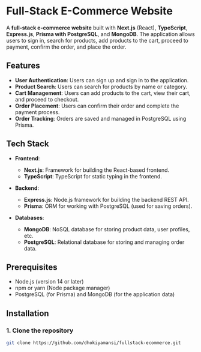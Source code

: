 # Full-Stack E-Commerce Website

A **full-stack e-commerce website** built with **Next.js** (React), **TypeScript**, **Express.js**, **Prisma with PostgreSQL**, and **MongoDB**. The application allows users to sign in, search for products, add products to the cart, proceed to payment, confirm the order, and place the order.

## Features

- **User Authentication**: Users can sign up and sign in to the application.
- **Product Search**: Users can search for products by name or category.
- **Cart Management**: Users can add products to the cart, view their cart, and proceed to checkout.
- **Order Placement**: Users can confirm their order and complete the payment process.
- **Order Tracking**: Orders are saved and managed in PostgreSQL using Prisma.

## Tech Stack

- **Frontend**: 
  - **Next.js**: Framework for building the React-based frontend.
  - **TypeScript**: TypeScript for static typing in the frontend.
  
- **Backend**: 
  - **Express.js**: Node.js framework for building the backend REST API.
  - **Prisma**: ORM for working with PostgreSQL (used for saving orders).
  
- **Databases**: 
  - **MongoDB**: NoSQL database for storing product data, user profiles, etc.
  - **PostgreSQL**: Relational database for storing and managing order data.

## Prerequisites

- Node.js (version 14 or later)
- npm or yarn (Node package manager)
- PostgreSQL (for Prisma) and MongoDB (for the application data)

## Installation

### 1. Clone the repository

```bash
git clone https://github.com/dhokiyamansi/fullstack-ecommerce.git
